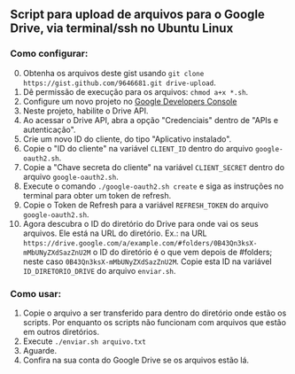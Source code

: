 ## Script para upload de arquivos para o Google Drive, via terminal/ssh no Ubuntu Linux


### Como configurar:

0. Obtenha os arquivos deste gist usando `git clone https://gist.github.com/9646681.git drive-upload`.
0. Dê permissão de execução para os arquivos: `chmod a+x *.sh`.
1. Configure um novo projeto no [Google Developers Console]
2. Neste projeto, habilite o Drive API.
3. Ao acessar o Drive API, abra a opção "Credenciais" dentro de "APIs e autenticação".
4. Crie um novo ID do cliente, do tipo "Aplicativo instalado".
5. Copie o "ID do cliente" na variável `CLIENT_ID` dentro do arquivo `google-oauth2.sh`.
6. Copie a "Chave secreta do cliente" na variável `CLIENT_SECRET` dentro do arquivo `google-oauth2.sh`.
7. Execute o comando `./google-oauth2.sh create` e siga as instruções no terminal para obter um token de refresh.
8. Copie o Token de Refresh para a variável `REFRESH_TOKEN` do arquivo `google-oauth2.sh`.
9. Agora descubra o ID do diretório do Drive para onde vai os seus arquivos. Ele está na URL do diretório. Ex.: na URL `https://drive.google.com/a/example.com/#folders/0B43Qn3ksX-mMbUNyZXdSazZnU2M` o ID do diretório é o que vem depois de #folders; neste caso `0B43Qn3ksX-mMbUNyZXdSazZnU2M`. Copie esta ID na variável `ID_DIRETORIO_DRIVE` do arquivo `enviar.sh`.


### Como usar:

1. Copie o arquivo a ser transferido para dentro do diretório onde estão os scripts. Por enquanto os scripts não funcionam com arquivos que estão em outros diretórios.
2. Execute `./enviar.sh arquivo.txt`
3. Aguarde.
4. Confira na sua conta do Google Drive se os arquivos estão lá.

[Google Developers Console]: https://console.developers.google.com/project 
